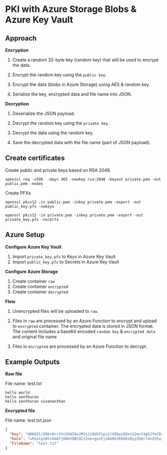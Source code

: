 # PKI with Azure Storage Blobs & Azure Key Vault

## Approach

**Encryption**

1. Create a random 32-byte key (random key) that will be used to encrypt the data.

2. Encrypt the random key using the `public key`.

3. Encrypt the data (blobs in Azure Storage) using AES & random key.

4. Serialize the key, encrypted data and file name into JSON.

**Decryption**

1. Deserialize the JSON payload.

2. Decrypt the random key using the `private key`.

3. Decrypt the data using the random key.

4. Save the decrypted data with the file name (part of JSON payload).

## Create certificates

Create public and private keys based on RSA 2048.

```
openssl req -x509  -days 365 -newkey rsa:2048 -keyout private.pem -out public.pem -nodes
```

Create PFXs

```
openssl pkcs12 -in public.pem -inkey private.pem -export -out public_key.pfx -nokeys

openssl pkcs12 -in private.pem -inkey private.pem -export -out private_key.pfx -nocerts
```

## Azure Setup

**Configure Azure Key Vault**

1. Import `private_key.pfx` to Keys in Azure Key Vault
2. Import `public_key.pfx` to Secrets in Azure Key Vault

**Configure Azure Storage**

1. Create container `raw`
2. Create container `encrypted`
3. Create container `decrypted`

**Flow**

1. Unencrypted files will be uploaded to `raw`.

2. Files in `raw` are processed by an Azure Function to encrypt and upload to `encrypted` container.  The encrypted data is stored in JSON format.  The content includes a base64 encoded `random key` & `encrypted data` and original file name

3. Files in `encrypted` are processed by an Azure Function to decrypt.

## Example Outputs

**Raw file**

File name:  test.txt

```text
hello world
hello senthuran
hello senthuran sivananthan
```

**Encrypted file**

File name:  test.txt.json

```json
{
  "Key": "UB0SGli00b+0++33cGhWZ4uJMJi2z6bhF1pj2/X0bpsDQxn22mvYagSJfeC8xmOoakcbQ2FXT6jt4MtdLlHJVyBQCg2ERjPFjIJrRNUqowOTLU3Gd9D90Ecgqw7i7auW6xDBhi5R9sUjzGHZKNX9jWuzgDr/Ks0/GQJLSdqpFKbFor6mwONSbFtOXDRkNgOIJnvOou+M0DF72W60v+g3h7tkWg4+Ot0UbIzP/NXEUyX04ABofSXjtJB1E2q2WBQ8Sr/VhH0chGJ3Prj6Y4YlVUTH6kUwQt6B38wWFL0sKcYk80e51VkwtZmJh2T0X20ehKWwy554enhZqYwd7KUjkg==",
  "Data": "sPaiCq1Wtcb687jDNkh9BlQCz2nk+gosFju8UR62Kb00iMyyZb0rlXvZVSu/UyUV",
  "FileName": "test.txt"
}
```